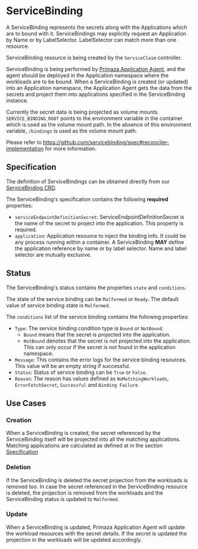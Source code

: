 # ServiceBinding

A ServiceBinding represents the secrets along with the Applications which are to bound with it.
ServiceBindings may explicitly request an Application by Name or by LabelSelector.
LabelSelector can match more than one resource.

ServiceBinding resource is being created by the `ServiceClaim` controller.

ServiceBinding is being performed by [Primaza Application Agent](../architecture/agents.md), and the agent should be deployed in the Application namespace where the workloads are to be bound.
When a ServiceBinding is created (or updated) into an Application namespace, the Application Agent gets the data from the secrets and project them into applications specified in the ServiceBinding instance.

Currently the secret data is being projected as volume mounts.
`SERVICE_BINDING_ROOT` points to the environment variable in the container which is used as the volume mount path.
In the absence of this environment variable, `/bindings` is used as the volume mount path.

Please refer to https://github.com/servicebinding/spec#reconciler-implementation for more information.

## Specification

The definition of ServiceBindings can be obtained directly from our [ServiceBinding CRD](https://github.com/primaza/primaza/blob/main/config/crd/bases/primaza.io_servicebindings.yaml).

The ServiceBinding's specification contains the following **required** properties:

- `serviceEndpointDefinitionSecret`: ServiceEndpointDefinitionSecret is the name of the secret to project into the application.
  This property is required.
- `application`: Application resource to inject the binding info.
  It could be any process running within a container.
  A ServiceBinding **MAY** define the application reference by name or by label selector.
  Name and label selector are mutually exclusive.

## Status

The ServiceBinding's status contains the properties `state` and `conditions`.

The state of the service binding can be `Malformed` or `Ready`.
The default value of service binding state is `Malformed`.

The `conditions` list of the service binding contains the following properties:
- `Type`: The service binding condition type is `Bound` or `NotBound`.
    - `Bound` means that the secret is projected into the application.
    - `NotBound` denotes that the secret is not projected into the application.
       This can only occur if the secret is not found in the application namespace.
- `Message`: This contains the error logs for the service binding resources.
  This value will be an empty string if successful.
- `Status`: Status of service binding can be `True` or `False`.
- `Reason`: The reason has values defined as `NoMatchingWorkloads`, `ErrorFetchSecret`, `Successful` and `Binding Failure`

## Use Cases

### Creation

When a ServiceBinding is created, the secret referenced by the ServiceBinding itself will be projected into all the matching applications.
Matching applications are calculated as defined at in the section [Specification](#specification)

### Deletion

If the ServiceBinding is deleted the secret projection from the workloads is removed too.
In case the secret referenced in the ServiceBinding resource is deleted, the projection is removed from the workloads and the ServiceBinding status is updated to `Malformed`.

### Update

When a ServiceBinding is updated, Primaza Application Agent will update the workload resources with the secret details.
If the secret is updated the projection in the workloads will be updated accordingly.
